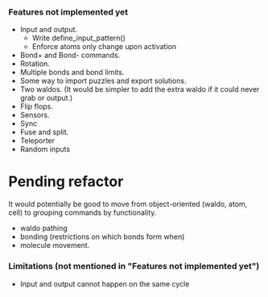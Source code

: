 

### Features not implemented yet

- Input and output.
    - Write define_input_pattern()
    - Enforce atoms only change upon activation
- Bond+ and Bond- commands.
- Rotation.
- Multiple bonds and bond limits.
- Some way to import puzzles and export solutions.
- Two waldos. (It would be simpler to add the extra waldo if it could never grab or output.)
- Flip flops.
- Sensors.
- Sync
- Fuse and split.
- Teleporter
- Random inputs

# Pending refactor

It would potentially be good to move from object-oriented (waldo, atom, cell) to grouping commands by functionality.
 - waldo pathing
 - bonding (restrictions on which bonds form when)
 - molecule movement.

### Limitations (not mentioned in "Features not implemented yet")

- Input and output cannot happen on the same cycle